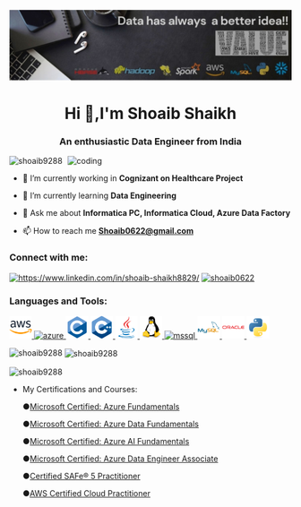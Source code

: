![logo](https://github.com/Shoaib9288/Shoaib9288/blob/main/1664168143615.jfif)
<h1 align="center">Hi 👋,I'm Shoaib Shaikh</h1>
<h3 align="center">An enthusiastic Data Engineer from India</h3>


<img align="right" alt="coding" width="400" src="https://media.giphy.com/media/qgQUggAC3Pfv687qPC/giphy.gif">

<p align="left"> <img src="https://komarev.com/ghpvc/?username=shoaib9288&label=Profile%20views&color=0e75b6&style=flat" alt="shoaib9288" /> </p>

- 🔭 I’m currently working in **Cognizant on Healthcare Project**

- 🌱 I’m currently learning **Data Engineering**

- 💬 Ask me about **Informatica PC, Informatica Cloud, Azure Data Factory**

- 📫 How to reach me **Shoaib0622@gmail.com**

<h3 align="left">Connect with me:</h3>
<p align="left">
<a href="https://linkedin.com/in/https://www.linkedin.com/in/shoaib-shaikh8829/" target="blank"><img align="center" src="https://raw.githubusercontent.com/rahuldkjain/github-profile-readme-generator/master/src/images/icons/Social/linked-in-alt.svg" alt="https://www.linkedin.com/in/shoaib-shaikh8829/" height="30" width="40" /></a>
<a href="https://www.hackerrank.com/shoaib0622" target="blank"><img align="center" src="https://raw.githubusercontent.com/rahuldkjain/github-profile-readme-generator/master/src/images/icons/Social/hackerrank.svg" alt="shoaib0622" height="30" width="40" /></a>
</p>

<h3 align="left">Languages and Tools:</h3>
<p align="left"> <a href="https://aws.amazon.com" target="_blank" rel="noreferrer"> <img src="https://raw.githubusercontent.com/devicons/devicon/master/icons/amazonwebservices/amazonwebservices-original-wordmark.svg" alt="aws" width="40" height="40"/> </a> <a href="https://azure.microsoft.com/en-in/" target="_blank" rel="noreferrer"> <img src="https://www.vectorlogo.zone/logos/microsoft_azure/microsoft_azure-icon.svg" alt="azure" width="40" height="40"/> </a> <a href="https://www.cprogramming.com/" target="_blank" rel="noreferrer"> <img src="https://raw.githubusercontent.com/devicons/devicon/master/icons/c/c-original.svg" alt="c" width="40" height="40"/> </a> <a href="https://www.w3schools.com/cpp/" target="_blank" rel="noreferrer"> <img src="https://raw.githubusercontent.com/devicons/devicon/master/icons/cplusplus/cplusplus-original.svg" alt="cplusplus" width="40" height="40"/> </a> <a href="https://www.java.com" target="_blank" rel="noreferrer"> <img src="https://raw.githubusercontent.com/devicons/devicon/master/icons/java/java-original.svg" alt="java" width="40" height="40"/> </a> <a href="https://www.linux.org/" target="_blank" rel="noreferrer"> <img src="https://raw.githubusercontent.com/devicons/devicon/master/icons/linux/linux-original.svg" alt="linux" width="40" height="40"/> </a> <a href="https://www.microsoft.com/en-us/sql-server" target="_blank" rel="noreferrer"> <img src="https://www.svgrepo.com/show/303229/microsoft-sql-server-logo.svg" alt="mssql" width="40" height="40"/> </a> <a href="https://www.mysql.com/" target="_blank" rel="noreferrer"> <img src="https://raw.githubusercontent.com/devicons/devicon/master/icons/mysql/mysql-original-wordmark.svg" alt="mysql" width="40" height="40"/> </a> <a href="https://www.oracle.com/" target="_blank" rel="noreferrer"> <img src="https://raw.githubusercontent.com/devicons/devicon/master/icons/oracle/oracle-original.svg" alt="oracle" width="40" height="40"/> </a> <a href="https://www.python.org" target="_blank" rel="noreferrer"> <img src="https://raw.githubusercontent.com/devicons/devicon/master/icons/python/python-original.svg" alt="python" width="40" height="40"/> </a> </p>

<p><img align="left" src="https://github-readme-stats.vercel.app/api/top-langs?username=shoaib9288&show_icons=true&locale=en&layout=compact" alt="shoaib9288" /></p>

<p>&nbsp;<img align="center" src="https://github-readme-stats.vercel.app/api?username=shoaib9288&show_icons=true&locale=en" alt="shoaib9288" /></p>

<p><img align="center" src="https://github-readme-streak-stats.herokuapp.com/?user=shoaib9288&" alt="shoaib9288" /></p>

- My Certifications and Courses:

  ●[Microsoft Certified: Azure Fundamentals](https://www.credly.com/badges/caec10a2-5e34-42d4-b667-3792964b6994/public_url)
  
  ●[Microsoft Certified: Azure Data Fundamentals](https://www.credly.com/badges/1f7c8ad8-1cae-4edc-a022-766a6cfd1742/public_url)
  
  ●[Microsoft Certified: Azure AI Fundamentals](https://www.credly.com/badges/fc6d31c7-d62f-4b35-8877-2aadddc28082/public_url)
  
  ●[Microsoft Certified: Azure Data Engineer Associate](https://www.credly.com/badges/82c917aa-1865-457e-8ec4-b2b77bb14a96/public_url)
  
  ●[Certified SAFe® 5 Practitioner](https://www.credly.com/badges/95bf0ade-30d0-4c8d-b1da-4d38162cfbc5/public_url)
  
  ●[AWS Certified Cloud Practitioner](https://www.credly.com/badges/b0e6a5d0-b1dd-4c38-a6ec-918aa37618f0/public_url)
